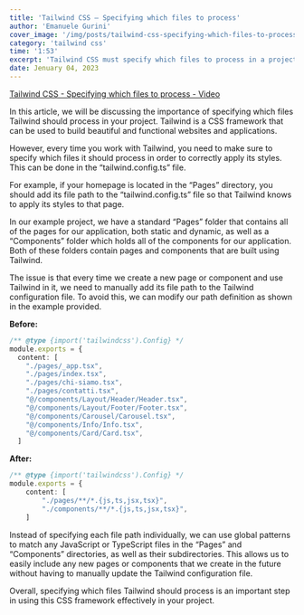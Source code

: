 ```yaml
---
title: 'Tailwind CSS – Specifying which files to process'
author: 'Emanuele Gurini'
cover_image: '/img/posts/tailwind-css-specifying-which-files-to-process-min.jpg'
category: 'tailwind css'
time: '1:53'
excerpt: 'Tailwind CSS must specify which files to process in a projects tailwind.config.ts file. How can we do that in a smart way?'
date: Jenuary 04, 2023
---
```


[Tailwind CSS - Specifying which files to process - Video](https://youtu.be/Jj20Bxpdnls "Tailwind CSS - Specifying which files to process
")

In this article, we will be discussing the importance of specifying which files Tailwind should process in your project. Tailwind is a CSS framework that can be used to build beautiful and functional websites and applications.

However, every time you work with Tailwind, you need to make sure to specify which files it should process in order to correctly apply its styles. This can be done in the “tailwind.config.ts” file.

For example, if your homepage is located in the “Pages” directory, you should add its file path to the “tailwind.config.ts” file so that Tailwind knows to apply its styles to that page.

In our example project, we have a standard “Pages” folder that contains all of the pages for our application, both static and dynamic, as well as a “Components” folder which holds all of the components for our application. Both of these folders contain pages and components that are built using Tailwind.

The issue is that every time we create a new page or component and use Tailwind in it, we need to manually add its file path to the Tailwind configuration file. To avoid this, we can modify our path definition as shown in the example provided.

**Before:**
```typescript
/** @type {import('tailwindcss').Config} */
module.exports = {
  content: [
    "./pages/_app.tsx",
    "./pages/index.tsx",
    "./pages/chi-siamo.tsx",
    "./pages/contatti.tsx",
    "@/components/Layout/Header/Header.tsx",
    "@/components/Layout/Footer/Footer.tsx",
    "@/components/Carousel/Carousel.tsx",
    "@/components/Info/Info.tsx",
    "@/components/Card/Card.tsx",
  ]
```

**After:**
```typescript
/** @type {import('tailwindcss').Config} */
module.exports = {
    content: [
        "./pages/**/*.{js,ts,jsx,tsx}",
        "./components/**/*.{js,ts,jsx,tsx}",
    ]
```

Instead of specifying each file path individually, we can use global patterns to match any JavaScript or TypeScript files in the “Pages” and “Components” directories, as well as their subdirectories. This allows us to easily include any new pages or components that we create in the future without having to manually update the Tailwind configuration file.

Overall, specifying which files Tailwind should process is an important step in using this CSS framework effectively in your project.